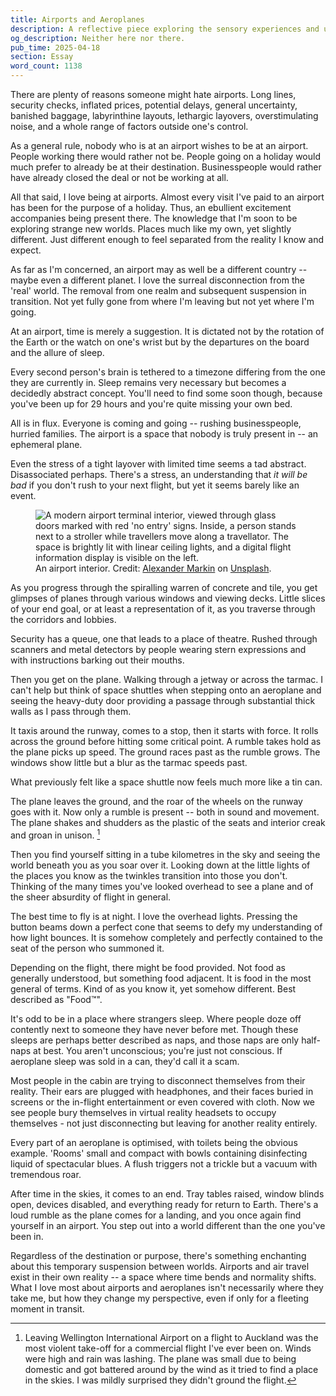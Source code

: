 ```yaml
---
title: Airports and Aeroplanes
description: A reflective piece exploring the sensory experiences and unique perspective gained while navigating the liminal spaces between destinations presented by airports and planes.
og_description: Neither here nor there.
pub_time: 2025-04-18
section: Essay
word_count: 1138
---
```


There are plenty of reasons someone might hate airports. Long lines, security checks, inflated prices, potential delays, general uncertainty, banished baggage, labyrinthine layouts, lethargic layovers, overstimulating noise, and a whole range of factors outside one's control.

As a general rule, nobody who is at an airport wishes to be at an airport. People working there would rather not be. People going on a holiday would much prefer to already be at their destination. Businesspeople would rather have already closed the deal or not be working at all.

All that said, I love being at airports. Almost every visit I've paid to an airport has been for the purpose of a holiday. Thus, an ebullient excitement accompanies being present there. The knowledge that I'm soon to be exploring strange new worlds. Places much like my own, yet slightly different. Just different enough to feel separated from the reality I know and expect.

As far as I'm concerned, an airport may as well be a different country -- maybe even a different planet. I love the surreal disconnection from the 'real' world. The removal from one realm and subsequent suspension in transition. Not yet fully gone from where I'm leaving but not yet where I'm going.

At an airport, time is merely a suggestion. It is dictated not by the rotation of the Earth or the watch on one's wrist but by the departures on the board and the allure of sleep.

Every second person's brain is tethered to a timezone differing from the one they are currently in. Sleep remains very necessary but becomes a decidedly abstract concept. You'll need to find some soon though, because you've been up for 29 hours and you're quite missing your own bed.

All is in flux. Everyone is coming and going -- rushing businesspeople, hurried families. The airport is a space that nobody is truly present in -- an ephemeral plane.

Even the stress of a tight layover with limited time seems a tad abstract. Disassociated perhaps. There's a stress, an understanding that _it will be bad_ if you don't rush to your next flight, but yet it seems barely like an event.

<figure class="right">
<img src="https://images.unsplash.com/photo-1659698836158-3beb2c96f3b3?q=80" alt="A modern airport terminal interior, viewed through glass doors marked with red 'no entry' signs. Inside, a person stands next to a stroller while travellers move along a travellator. The space is brightly lit with linear ceiling lights, and a digital flight information display is visible on the left.">
<figcaption>An airport interior. Credit: <a href="https://unsplash.com/@marksphoto">Alexander Markin</a> on <a href="https://unsplash.com/photos/a-person-sitting-in-a-chair-in-a-large-room-with-glass-walls-IPKyHZxPgLQ">Unsplash</a>.</figcaption>
</figure>

As you progress through the spiralling warren of concrete and tile, you get glimpses of planes through various windows and viewing decks. Little slices of your end goal, or at least a representation of it, as you traverse through the corridors and lobbies.

Security has a queue, one that leads to a place of theatre. Rushed through scanners and metal detectors by people wearing stern expressions and with instructions barking out their mouths.

Then you get on the plane. Walking through a jetway or across the tarmac. I can't help but think of space shuttles when stepping onto an aeroplane and seeing the heavy-duty door providing a passage through substantial thick walls as I pass through them.

It taxis around the runway, comes to a stop, then it starts with force. It rolls across the ground before hitting some critical point. A rumble takes hold as the plane picks up speed. The ground races past as the rumble grows. The windows show little but a blur as the tarmac speeds past.

What previously felt like a space shuttle now feels much more like a tin can.

The plane leaves the ground, and the roar of the wheels on the runway goes with it. Now only a rumble is present -- both in sound and movement. The plane shakes and shudders as the plastic of the seats and interior creak and groan in unison. [^1]

Then you find yourself sitting in a tube kilometres in the sky and seeing the world beneath you as you soar over it. Looking down at the little lights of the places you know as the twinkles transition into those you don't. Thinking of the many times you've looked overhead to see a plane and of the sheer absurdity of flight in general.

The best time to fly is at night. I love the overhead lights. Pressing the button beams down a perfect cone that seems to defy my understanding of how light bounces. It is somehow completely and perfectly contained to the seat of the person who summoned it.

Depending on the flight, there might be food provided. Not food as generally understood, but something food adjacent. It is food in the most general of terms. Kind of as you know it, yet somehow different. Best described as "Food™".

It's odd to be in a place where strangers sleep. Where people doze off contently next to someone they have never before met. Though these sleeps are perhaps better described as naps, and those naps are only half-naps at best. You aren't unconscious; you're just not conscious. If aeroplane sleep was sold in a can, they'd call it a scam.

Most people in the cabin are trying to disconnect themselves from their reality. Their ears are plugged with headphones, and their faces buried in screens or the in-flight entertainment or even covered with cloth. Now we see people bury themselves in virtual reality headsets to occupy themselves - not just disconnecting but leaving for another reality entirely.

Every part of an aeroplane is optimised, with toilets being the obvious example. 'Rooms' small and compact with bowls containing disinfecting liquid of spectacular blues. A flush triggers not a trickle but a vacuum with tremendous roar.

After time in the skies, it comes to an end. Tray tables raised, window blinds open, devices disabled, and everything ready for return to Earth. There's a loud rumble as the plane comes for a landing, and you once again find yourself in an airport. You step out into a world different than the one you've been in.

Regardless of the destination or purpose, there's something enchanting about this temporary suspension between worlds. Airports and air travel exist in their own reality -- a space where time bends and normality shifts. What I love most about airports and aeroplanes isn't necessarily where they take me, but how they change my perspective, even if only for a fleeting moment in transit.

[^1]: Leaving Wellington International Airport on a flight to Auckland was the most violent take-off for a commercial flight I've ever been on. Winds were high and rain was lashing. The plane was small due to being domestic and got battered around by the wind as it tried to find a place in the skies. I was mildly surprised they didn't ground the flight.
